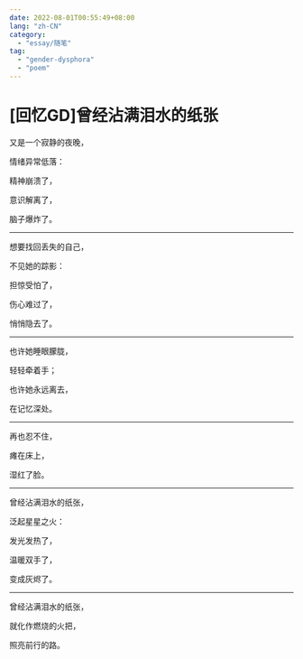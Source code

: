 ```yaml
---
date: 2022-08-01T00:55:49+08:00
lang: "zh-CN"
category:
  - "essay/随笔"
tag: 
  - "gender-dysphora"
  - "poem"
---
```


# [回忆GD]曾经沾满泪水的纸张

<!-- more -->

又是一个寂静的夜晚，

情绪异常低落：

精神崩溃了，

意识解离了，

脑子爆炸了。

---

想要找回丢失的自己，

不见她的踪影：

担惊受怕了，

伤心难过了，

悄悄隐去了。

---

也许她睡眼朦胧，

轻轻牵着手；

也许她永远离去，

在记忆深处。

---

再也忍不住，

瘫在床上，

湿红了脸。

---

曾经沾满泪水的纸张，

泛起星星之火：

发光发热了，

温暖双手了，

变成灰烬了。

---

曾经沾满泪水的纸张，

就化作燃烧的火把，

照亮前行的路。
